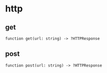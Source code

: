 # http

## get

```wdl
function get(url: string) -> ?HTTPResponse
```

## post

```wdl
function post(url: string) -> ?HTTPResponse
```
